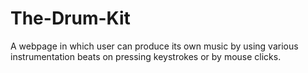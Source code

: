 # The-Drum-Kit

A webpage in which user can produce its own music by using various instrumentation beats on pressing keystrokes or by mouse clicks.
